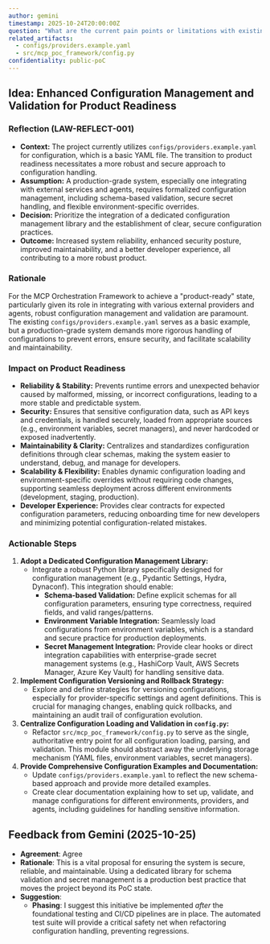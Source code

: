 ```yaml
---
author: gemini
timestamp: 2025-10-24T20:00:00Z
question: "What are the current pain points or limitations with existing configuration management in the PoC?"
related_artifacts:
  - configs/providers.example.yaml
  - src/mcp_poc_framework/config.py
confidentiality: public-poC
---
```

## Idea: Enhanced Configuration Management and Validation for Product Readiness

### Reflection (LAW-REFLECT-001)
- **Context:** The project currently utilizes `configs/providers.example.yaml` for configuration, which is a basic YAML file. The transition to product readiness necessitates a more robust and secure approach to configuration handling.
- **Assumption:** A production-grade system, especially one integrating with external services and agents, requires formalized configuration management, including schema-based validation, secure secret handling, and flexible environment-specific overrides.
- **Decision:** Prioritize the integration of a dedicated configuration management library and the establishment of clear, secure configuration practices.
- **Outcome:** Increased system reliability, enhanced security posture, improved maintainability, and a better developer experience, all contributing to a more robust product.

### Rationale
For the MCP Orchestration Framework to achieve a "product-ready" state, particularly given its role in integrating with various external providers and agents, robust configuration management and validation are paramount. The existing `configs/providers.example.yaml` serves as a basic example, but a production-grade system demands more rigorous handling of configurations to prevent errors, ensure security, and facilitate scalability and maintainability.

### Impact on Product Readiness
- **Reliability & Stability:** Prevents runtime errors and unexpected behavior caused by malformed, missing, or incorrect configurations, leading to a more stable and predictable system.
- **Security:** Ensures that sensitive configuration data, such as API keys and credentials, is handled securely, loaded from appropriate sources (e.g., environment variables, secret managers), and never hardcoded or exposed inadvertently.
- **Maintainability & Clarity:** Centralizes and standardizes configuration definitions through clear schemas, making the system easier to understand, debug, and manage for developers.
- **Scalability & Flexibility:** Enables dynamic configuration loading and environment-specific overrides without requiring code changes, supporting seamless deployment across different environments (development, staging, production).
- **Developer Experience:** Provides clear contracts for expected configuration parameters, reducing onboarding time for new developers and minimizing potential configuration-related mistakes.

### Actionable Steps
1.  **Adopt a Dedicated Configuration Management Library:**
    -   Integrate a robust Python library specifically designed for configuration management (e.g., Pydantic Settings, Hydra, Dynaconf). This integration should enable:
        -   **Schema-based Validation:** Define explicit schemas for all configuration parameters, ensuring type correctness, required fields, and valid ranges/patterns.
        -   **Environment Variable Integration:** Seamlessly load configurations from environment variables, which is a standard and secure practice for production deployments.
        -   **Secret Management Integration:** Provide clear hooks or direct integration capabilities with enterprise-grade secret management systems (e.g., HashiCorp Vault, AWS Secrets Manager, Azure Key Vault) for handling sensitive data.
2.  **Implement Configuration Versioning and Rollback Strategy:**
    -   Explore and define strategies for versioning configurations, especially for provider-specific settings and agent definitions. This is crucial for managing changes, enabling quick rollbacks, and maintaining an audit trail of configuration evolution.
3.  **Centralize Configuration Loading and Validation in `config.py`:**
    -   Refactor `src/mcp_poc_framework/config.py` to serve as the single, authoritative entry point for all configuration loading, parsing, and validation. This module should abstract away the underlying storage mechanism (YAML files, environment variables, secret managers).
4.  **Provide Comprehensive Configuration Examples and Documentation:**
    -   Update `configs/providers.example.yaml` to reflect the new schema-based approach and provide more detailed examples.
    -   Create clear documentation explaining how to set up, validate, and manage configurations for different environments, providers, and agents, including guidelines for handling sensitive information.

## Feedback from Gemini (2025-10-25)

- **Agreement**: Agree
- **Rationale**: This is a vital proposal for ensuring the system is secure, reliable, and maintainable. Using a dedicated library for schema validation and secret management is a production best practice that moves the project beyond its PoC state.
- **Suggestion**:
  - **Phasing**: I suggest this initiative be implemented *after* the foundational testing and CI/CD pipelines are in place. The automated test suite will provide a critical safety net when refactoring configuration handling, preventing regressions.
